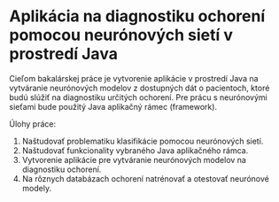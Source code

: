 # Aplikácia na diagnostiku ochorení pomocou neurónových sietí v prostredí Java

Cieľom bakalárskej práce je vytvorenie aplikácie v prostredí Java na vytváranie neurónových modelov z dostupných dát o pacientoch, ktoré budú slúžiť na diagnostiku určitých ochorení. Pre prácu s neurónovými sieťami bude použitý Java aplikačný rámec (framework).

Úlohy práce:
1. Naštudovať problematiku klasifikácie pomocou neurónových sietí.
2. Naštudovať funkcionality vybraného Java aplikačného rámca.
3. Vytvorenie aplikácie pre vytváranie neurónových modelov na diagnostiku ochorení.
4. Na rôznych databázach ochorení natrénovať a otestovať neurónové modely.

